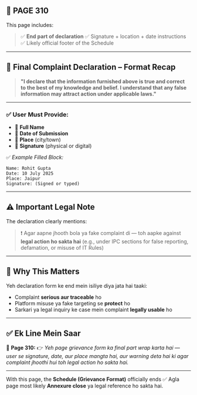 ## 📄 **PAGE 310**

This page includes:

> ✅ **End part of declaration**
> ✅ Signature + location + date instructions
> ✅ Likely official footer of the Schedule

---

## 🧾 Final Complaint Declaration – Format Recap

> **"I declare that the information furnished above is true and correct to the best of my knowledge and belief.
> I understand that any false information may attract action under applicable laws."**

---

### ✅ User Must Provide:

* 🔹 **Full Name**
* 🔹 **Date of Submission**
* 🔹 **Place** (city/town)
* 🔹 **Signature** (physical or digital)

✅ *Example Filled Block:*

```
Name: Rohit Gupta  
Date: 10 July 2025  
Place: Jaipur  
Signature: (Signed or typed)
```

---

## ⚠️ Important Legal Note

The declaration clearly mentions:

> ❗ Agar aapne jhooth bola ya fake complaint di — toh aapke against **legal action ho sakta hai**
> (e.g., under IPC sections for false reporting, defamation, or misuse of IT Rules)

---

## 🎯 Why This Matters

Yeh declaration form ke end mein isiliye diya jata hai taaki:

* Complaint **serious aur traceable** ho
* Platform misuse ya fake targeting se **protect** ho
* Sarkari ya legal inquiry ke case mein complaint **legally usable** ho

---

## ✅ **Ek Line Mein Saar**

📌 **Page 310:**
👉 *Yeh page grievance form ka final part wrap karta hai — user se signature, date, aur place mangta hai, aur warning deta hai ki agar complaint jhoothi hui toh legal action ho sakta hai.*

---

With this page, the **Schedule (Grievance Format)** officially ends ✅
Agla page most likely **Annexure close** ya legal reference ho sakta hai.
